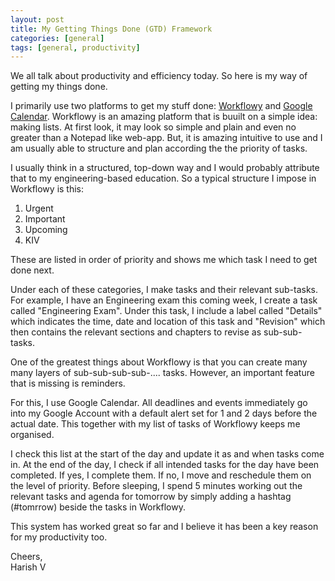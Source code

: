 ```yaml
---
layout: post
title: My Getting Things Done (GTD) Framework
categories: [general]
tags: [general, productivity]
---
```


We all talk about productivity and efficiency today. So here is my way of getting my things done.

I primarily use two platforms to get my stuff done: [Workflowy](https://workflowy.com) and [Google Calendar](https://calendar.google.com/). Workflowy is an amazing platform that is buuilt on a simple idea: making lists. At first look, it may look so simple and plain and even no greater than a Notepad like web-app. But, it is amazing intuitive to use and I am usually able to structure and plan according the the priority of tasks.

I usually think in a structured, top-down way and I would probably attribute that to my engineering-based education. So a typical structure I impose in Workflowy is this:

1. Urgent
2. Important
3. Upcoming
4. KIV

These are listed in order of priority and shows me which task I need to get done next.

Under each of these categories, I make tasks and their relevant sub-tasks. For example, I have an Engineering exam this coming week, I create a task called "Engineering Exam". Under this task, I include a label called "Details" which indicates the time, date and location of this task and "Revision" which then contains the relevant sections and chapters to revise as sub-sub-tasks.

One of the greatest things about Workflowy is that you can create many many layers of sub-sub-sub-sub-.... tasks. However, an important feature that is missing is reminders.

For this, I use Google Calendar. All deadlines and events immediately go into my Google Account with a default alert set for 1 and 2 days before the actual date. This together with my list of tasks of Workflowy keeps me organised.

I check this list at the start of the day and update it as and when tasks come in. At the end of the day, I check if all intended tasks for the day have been completed. If yes, I complete them. If no, I move and reschedule them on the level of priority. Before sleeping, I spend 5 minutes working out the relevant tasks and agenda for tomorrow by simply adding a hashtag (#tomrrow) beside the tasks in Workflowy.

This system has worked great so far and I believe it has been a key reason for my productivity too.

Cheers, <br>
Harish V